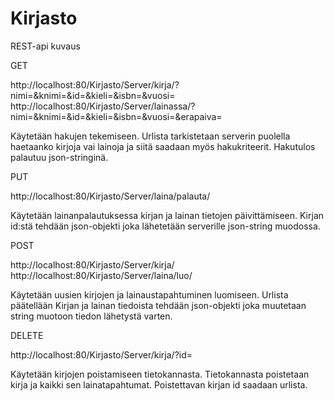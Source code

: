 # Kirjasto

REST-api kuvaus


GET

http://localhost:80/Kirjasto/Server/kirja/?nimi=&knimi=&id=&kieli=&isbn=&vuosi=
http://localhost:80/Kirjasto/Server/lainassa/?nimi=&knimi=&id=&kieli=&isbn=&vuosi=&erapaiva=

Käytetään hakujen tekemiseen. Urlista tarkistetaan serverin puolella haetaanko kirjoja vai lainoja ja siitä saadaan myös hakukriteerit.
Hakutulos palautuu json-stringinä.


PUT

http://localhost:80/Kirjasto/Server/laina/palauta/

Käytetään lainanpalautuksessa kirjan ja lainan tietojen päivittämiseen. 
Kirjan id:stä tehdään json-objekti joka lähetetään serverille json-string muodossa. 


POST

http://localhost:80/Kirjasto/Server/kirja/
http://localhost:80/Kirjasto/Server/laina/luo/

Käytetään uusien kirjojen ja lainaustapahtuminen luomiseen. Urlista päätellään 
Kirjan ja lainan tiedoista tehdään json-objekti joka muutetaan string muotoon tiedon lähetystä varten. 


DELETE

http://localhost:80/Kirjasto/Server/kirja/?id=

Käytetään kirjojen poistamiseen tietokannasta. Tietokannasta poistetaan kirja ja kaikki sen lainatapahtumat.
Poistettavan kirjan id saadaan urlista. 
